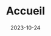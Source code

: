 ---
title: 'Accueil'
date: 2023-10-24
type: landing

design:
  # Espacement par défaut des sections
  spacing: "6rem"

sections:
  - block: hero
    content:
      title: Château de Buno
      text: Lieu d'événement à 50 km de Paris.
    design:
      spacing:
        padding: [0, 0, 0, 0]
        margin: [0, 0, 0, 0]
      # Pour plein écran, ajoutez `min-h-screen` ci-dessous
      css_class: "dark"
      background:
        color: "navy"
        image:
          # Ajoutez votre image de fond dans `assets/media/`.
          filename: Buno-Wedding-17.jpg
          filters:
            brightness: 0.7
  - block: cta-image-paragraph
    id: events
    content:
      items:
        - title: Événements
          text: |
            Le château de trois étages est situé sur une île au sein de la rivière, entouré de grands arbres et de fleurs, avec des oiseaux partageant la propriété toute l'année. Un paradis tranquille à seulement un train de Paris.

          feature_icon: home
          features:
            - "81 185 m² de terrain"
            - "Parking sur place"
            - "Terrain privé, non visible par les voisins"
            - "Rivière avec accès aux bateaux"
            - "Accessible en transport en commun (RER D)"
          image: Buno-Wedding-9.jpg
          map:
            enable: true
            latitude: 48.3612222
            longitude: 2.3830556
            zoom: 15
            height: 300px
  - block: cta-image-paragraph
    id: booking
    content:
      items:
        - title: Réservation
          text: |
            Locations journalières disponibles, à partir de 1 500 € le week-end, 1 200 € en semaine et 700 € la demi-journée.

          feature_icon: home
          features:
            - "email : chateau.buno.essonne@gmail.com"
            - "Adresse : 2 Rue de l'Essonne 91720 Gironville-sur-Essonne"
            - "Contactez-nous dès aujourd'hui pour vérifier la disponibilité ou pour toute question."
          image: Buno-Wedding-18.jpg
          button:
            text: Voir sur la carte
            url: https://www.google.com/maps/place/48%C2%B021'40.4%22N+2%C2%B022'59.0%22E/@48.3615215,2.3821031,18z/data=!4m4!3m3!8m2!3d48.3612222!4d2.3830556?entry=ttu&g_ep=EgoyMDI1MDQyOS4wIKXMDSoJLDEwMjExNDU1SAFQAw%3D%3D
    design:
      image_position: left
      css_class: "bg-gray-100 dark:bg-gray-900"

  - block: cta-image-paragraph
    id: gallery
    content:
      items:
        - title: Beaucoup d'espace
          image: interior.jpg
        - title: Commodités modernes
          image: interiorBathroom.jpg
        - title: Invitez vos amis !
          image: interiorMeal.jpg
    design:
      css_class: "bg-gray-100 dark:bg-gray-900"

---
